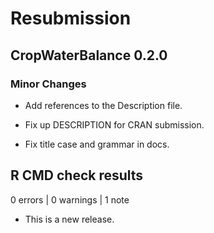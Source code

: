 # Resubmission

## CropWaterBalance 0.2.0

### Minor Changes

-   Add references to the Description file.

-   Fix up DESCRIPTION for CRAN submission.

-   Fix title case and grammar in docs.

## R CMD check results

0 errors \| 0 warnings \| 1 note

-   This is a new release.
